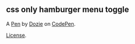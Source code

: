 css only hamburger menu toggle
------------------------------


A [Pen](https://codepen.io/dozieokk/pen/jOqbZKN) by [Dozie](https://codepen.io/dozieokk) on [CodePen](https://codepen.io).

[License](https://codepen.io/dozieokk/pen/jOqbZKN/license).